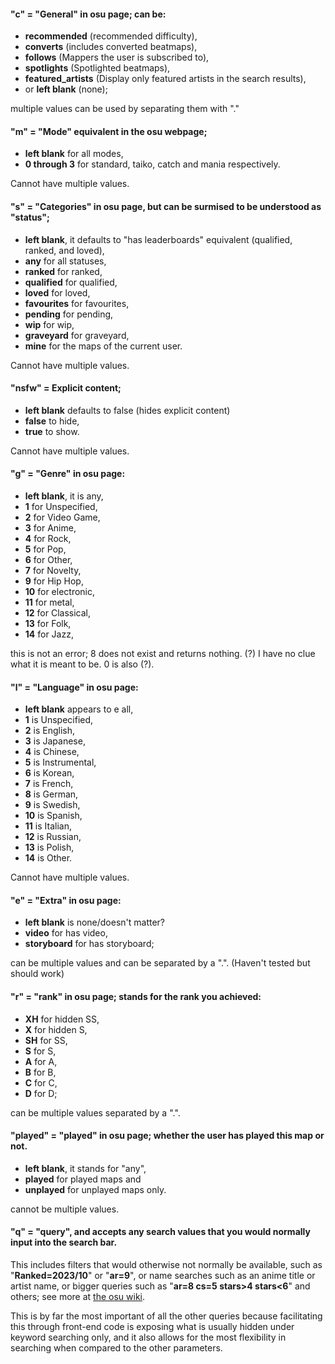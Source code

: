 #### "c" = "General" in osu page; can be: 
- **recommended** (recommended difficulty),
- **converts** (includes converted beatmaps),
- **follows** (Mappers the user is subscribed to),
- **spotlights** (Spotlighted beatmaps),
- **featured_artists** (Display only featured artists in the search results),
- or **left blank** (none);

multiple values can be used by separating them with "."

#### "m" = "Mode" equivalent in the osu webpage;
- **left blank** for all modes,
- **0 through 3** for standard, taiko, catch and mania respectively.

Cannot have multiple values.

#### "s" = "Categories" in osu page, but can be surmised to be understood as "status";
- **left blank**, it defaults to "has leaderboards" equivalent (qualified, ranked, and loved),
- **any** for all statuses,
- **ranked** for ranked,
- **qualified** for qualified,
- **loved** for loved,
- **favourites** for favourites,
- **pending** for pending,
- **wip** for wip,
- **graveyard** for graveyard,
- **mine** for the maps of the current user.

Cannot have multiple values.

#### "nsfw" = Explicit content;
- **left blank** defaults to false (hides explicit content)
- **false** to hide,
- **true** to show.

Cannot have multiple values.

#### "g" = "Genre" in osu page:
- **left blank**, it is any,
- **1** for Unspecified,
- **2** for Video Game,
- **3** for Anime,
- **4** for Rock,
- **5** for Pop,
- **6** for Other,
- **7** for Novelty,
- **9** for Hip Hop,
- **10** for electronic,
- **11** for metal,
- **12** for Classical,
- **13** for Folk,
- **14** for Jazz,

this is not an error; 8 does not exist and returns nothing. (?) I have no clue what it is meant to be. 0 is also (?).

#### "l" = "Language" in osu page:
- **left blank** appears to e all,
- **1** is Unspecified,
- **2** is English,
- **3** is Japanese,
- **4** is Chinese,
- **5** is Instrumental,
- **6** is Korean,
- **7** is French,
- **8** is German,
- **9** is Swedish,
- **10** is Spanish,
- **11** is Italian,
- **12** is Russian,
- **13** is Polish,
- **14** is Other.

Cannot have multiple values.

####  "e" = "Extra" in osu page:
- **left blank** is none/doesn't matter?
- **video** for has video,
- **storyboard** for has storyboard;

can be multiple values and can be separated by a ".". (Haven't tested but should work)

#### "r" = "rank" in osu page; stands for the rank you achieved:
- **XH** for hidden SS,
- **X** for hidden S,
- **SH** for SS,
- **S** for S,
- **A** for A,
- **B** for B,
- **C** for C,
- **D** for D;

can be multiple values separated by a ".".

#### "played" = "played" in osu page; whether the user has played this map or not.
- **left blank**, it stands for "any",
- **played** for played maps and
- **unplayed** for unplayed maps only.

cannot be multiple values.

#### "q" = "query", and accepts any search values that you would normally input into the search bar. 

This includes filters that would otherwise not normally be available, such as "**Ranked=2023/10**" or "**ar=9**", or name searches such as an anime title or artist name, or bigger queries such as "**ar=8 cs=5 stars>4 stars<6**" and others; see more at [the osu wiki](https://osu.ppy.sh/wiki/en/Beatmap_search#fn-website-filters).

This is by far the most important of all the other queries because facilitating this through front-end code is exposing what is usually hidden under keyword searching only, and it also allows for the most flexibility in searching when compared to the other parameters.